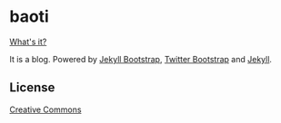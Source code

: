# baoti

[What's it?](http://baoti.github.com/)

It is a blog.
Powered by [Jekyll Bootstrap][], [Twitter Bootstrap][] and [Jekyll][].

[Jekyll Bootstrap]: http://jekyllbootstrap.com/
[Twitter Bootstrap]: http://twitter.github.com/bootstrap/
[Jekyll]: http://github.com/mojombo/jekyll/


## License

[Creative Commons](http://creativecommons.org/licenses/by-nc-sa/3.0/)
